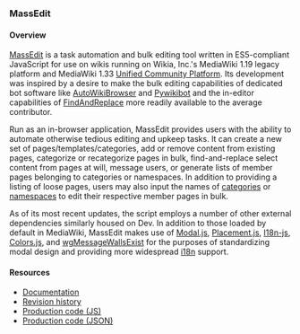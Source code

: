 ### MassEdit ###

#### Overview ####

[MassEdit](https://dev.wikia.com/wiki/MassEdit) is a task automation and bulk editing tool written in ES5-compliant JavaScript for use on wikis running on Wikia, Inc.'s MediaWiki 1.19 legacy platform and MediaWiki 1.33 [Unified Community Platform](https://community.fandom.com/wiki/Help:Unified_Community_Platform). Its development was inspired by a desire to make the bulk editing capabilities of dedicated bot software like [AutoWikiBrowser](https://github.com/reedy/AutoWikiBrowser) and [Pywikibot](https://github.com/wikimedia/pywikibot) and the in-editor capabilities of [FindAndReplace](https://dev.wikia.com/wiki/FindAndReplace) more readily available to the average contributor.

Run as an in-browser application, MassEdit provides users with the ability to automate otherwise tedious editing and upkeep tasks. It can create a new set of pages/templates/categories, add or remove content from existing pages, categorize or recategorize pages in bulk, find-and-replace select content from pages at will, message users, or generate lists of member pages belonging to categories or namespaces. In addition to providing a listing of loose pages, users may also input the names of [categories](https://www.mediawiki.org/wiki/Help:Categories) or [namespaces](https://www.mediawiki.org/wiki/Help:Namespaces) to edit their respective member pages in bulk.

As of its most recent updates, the script employs a number of other external dependencies similarly housed on Dev. In addition to those loaded by default in MediaWiki, MassEdit makes use of [Modal.js](https://dev.wikia.com/wiki/Modal), [Placement.js](https://dev.wikia.com/wiki/Placement), [I18n-js](https://dev.wikia.com/wiki/I18n-js), [Colors.js](https://dev.wikia.com/wiki/Colors), and [wgMessageWallsExist](https://dev.wikia.com/wiki/WgMessageWallsExist) for the purposes of standardizing modal design and providing more widespread [i18n](https://en.wikipedia.org/wiki/Internationalization_and_localization) support.

#### Resources ####

* [Documentation](https://dev.wikia.com/wiki/MassEdit)
* [Revision history](https://dev.wikia.com/wiki/MediaWiki:MassEdit/code.js?action=history)
* [Production code (JS)](https://dev.wikia.com/wiki/MediaWiki:MassEdit/code.js)
* [Production code (JSON)](https://dev.wikia.com/wiki/MediaWiki:Custom-MassEdit/i18n.json)
